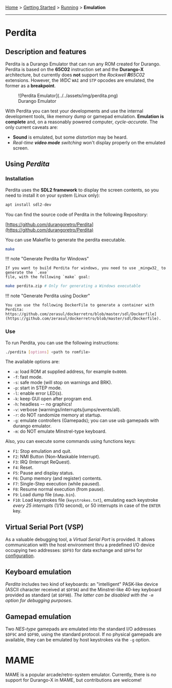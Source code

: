 [Home](../../index.md) > [Getting Started](../../started.md) > [Running](../running.md) > **Emulation**
___
# Perdita

## Description and features

Perdita is a Durango Emulator that can run any ROM created for Durango.
Perdita is based on the **65C02** instruction set and the **Durango-X** architecture,
but currently does **not** support the _Rockwell **R**65C02_ extensions. However,
the _WDC_ `WAI` and `STP` opcodes are emulated, the former as a **breakpoint**.

<figure markdown>
![Perdita Emulator](../../assets/img/perdita.png)
<figcaption>Durango Emulator</figcaption>
</figure>

With Perdita you can test your developments and use the internal development tools,
like memory dump or gamepad emulation. **Emulation is complete** and, on a reasonably
powered computer, _cycle-accurate_. The only current caveats are:

* **Sound** is emulated, but some _distortion_ may be heard.
* _Real-time **video mode** switching_ won't display properly on the emulated screen.

## Using _Perdita_

### Installation

Perdita uses the **SDL2 framework** to display the screen contents, so you need to
install it on your system (Linux only):

```bash
apt install sdl2-dev
```

You can find the source code of Perdita in the following Repository:

[https://github.com/durangoretro/Perdita](https://github.com/durangoretro/Perdita)

You can use Makefile to generate the perdita executable.

```bash
make
```

!!! note "Generate Perdita for Windows"

	If you want to build Perdita for windows, you need to use _mingw32_ to generate the `.exe`
	file, with the following `make` goal:


```bash
make perdita.zip # Only for generating a Windows executable
```

!!! note "Generate Perdita using Docker"

	You can use the following DockerFile to generate a container with Perdita:
	https://github.com/zerasul/dockerretro/blob/master/sdl/Dockerfile](https://github.com/zerasul/dockerretro/blob/master/sdl/Dockerfile).

### Use

To run Perdita, you can use the following instructions:

```bash
./perdita [options] <path to romfile>
```

The available options are:

* ```-a```: load ROM at supplied address, for example ```0x8000```.
* ```-f```: fast mode.
* ```-s```: safe mode (will stop on warnings and BRK).
* ```-p```: start in STEP mode.
* ```-l```: enable error LED(s).
* ```-k```: keep GUI open after program end.
* ```-h```: headless -- no graphics!
* ```-v```: verbose (warnings/interrupts/jumps/events/all).
* ```-r```: do NOT randomize memory at startup.
* ```-g```: emulate controllers (Gamepads); you can use usb gamepads with durango emulator.
* ```-m```: do NOT emulate Minstrel-type keyboard.

Also, you can execute some commands using functions keys:

* ```F1```: Stop emulation and quit.
* ```F2```: NMI Button (Non-Maskable Interrupt).
* ```F3```: IRQ (Interrupt ReQuest).
* ```F4```: Reset.
* ```F5```: Pause and display status.
* ```F6```: Dump memory (and register) contents.
* ```F7```: Single-Step execution (while paused).
* ```F8```: Resume normal execution (from pause).
* ```F9```: Load dump file (`dump.bin`).
* ```F10```: Load keystrokes file (`keystrokes.txt`), emulating each keystroke
_every 25 interrupts_ (1/10 second), or 50 interrupts in case of the `ENTER` key.

## Virtual Serial Port (VSP)

As a valuable debugging tool, a _Virtual Serial Port_ is provided. It allows communication
with the host environment thru a predefined I/O device occupying two addresses:
`$DF93` for data exchange and `$DF94` for [configuration](../../dev/tool/vsp.md).

## Keyboard emulation

_Perdita_ includes two kind of keyboards: an "intelligent" PASK-like device
(ASCII character received at `$DF9A`) and the Minstrel-like 40-key keyboard
provided as standard (at `$DF9B`). _The latter can be disabled with the `-m` option
for debugging purposes_.

## Gamepad emulation

Two _NES-type_ gamepads are emulated into the standard I/O addresses `$DF9C` and `$DF9D`,
using the standard protocol. If no physical gamepads are available, they can be
emulated by host keystrokes via the `-g` option.

# MAME

MAME is a popular arcade/retro-system emulator. Currently, there is
_no_ support for Durango-X in MAME, but contributions are welcome!
